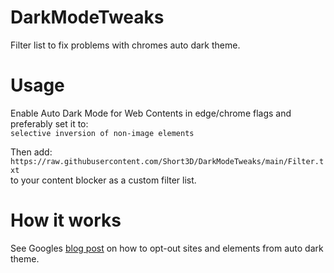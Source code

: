 # DarkModeTweaks
Filter list to fix problems with chromes auto dark theme.

# Usage
Enable Auto Dark Mode for Web Contents in edge/chrome flags and preferably set it to: <br>`selective inversion of non-image elements`

Then add: <br>`https://raw.githubusercontent.com/Short3D/DarkModeTweaks/main/Filter.txt` <br>to your content blocker as a custom filter list.

# How it works
See Googles [blog post](https://developer.chrome.com/blog/auto-dark-theme/) on how to opt-out sites and elements from auto dark theme.
